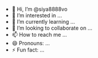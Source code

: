 - 👋 Hi, I’m @siya8888vo
- 👀 I’m interested in ...
- 🌱 I’m currently learning ...
- 💞️ I’m looking to collaborate on ...
- 📫 How to reach me ...
- 😄 Pronouns: ...
- ⚡ Fun fact: ...

<!---
siya8888vo/siya8888vo is a ✨ special ✨ repository because its `README.md` (this file) appears on your GitHub profile.
You can click the Preview link to take a look at your changes.
--->
